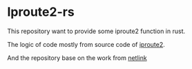 # Iproute2-rs

This repository want to provide some iproute2 function in rust.

The logic of code mostly from  source code of [iproute2](https://github.com/shemminger/iproute2).

And the repository base on the work from [netlink](https://github.com/little-dude/netlink)